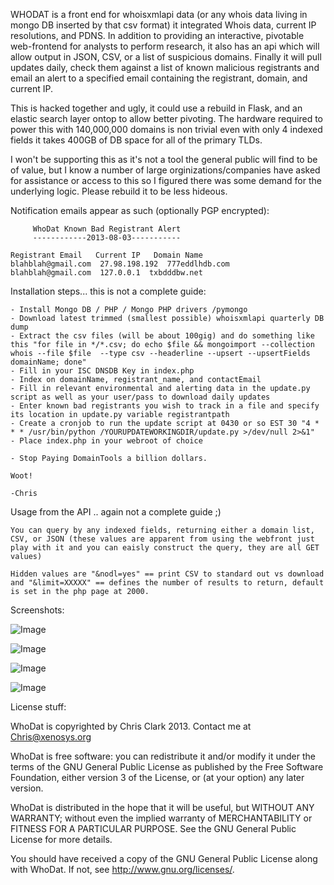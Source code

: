 WHODAT is a front end for whoisxmlapi data (or any whois data living in mongo DB inserted by that csv format) it integrated Whois data, current IP resolutions, and PDNS. In addition to providing an interactive, pivotable web-frontend for analysts to perform research, it also has an api which will allow output in JSON, CSV, or a list of suspicious domains. Finally it will pull updates daily, check them against a list of known malicious registrants and email an alert to a specified email containing the registrant, domain, and current IP. 

This is hacked together and ugly, it could use a rebuild in Flask, and an elastic search layer ontop to allow better pivoting. The hardware required to power this with 140,000,000 domains is non trivial even with only 4 indexed fields it takes 400GB of DB space for all of the primary TLDs. 

I won't be supporting this as it's not a tool the general public will find to be of value, but I know a number of large orginizations/companies have asked for assistance or access to this so I figured there was some demand for the underlying logic. Please rebuild it to be less hideous. 

Notification emails appear as such (optionally PGP encrypted):

```
     WhoDat Known Bad Registrant Alert
     ------------2013-08-03-----------

Registrant Email   Current IP   Domain Name 
blahblah@gmail.com  27.98.198.192  777eddlhdb.com
blahblah@gmail.com  127.0.0.1  txbdddbw.net 
```

Installation steps... this is not a complete guide:
```
- Install Mongo DB / PHP / Mongo PHP drivers /pymongo
- Download latest trimmed (smallest possible) whoisxmlapi quarterly DB dump
- Extract the csv files (will be about 100gig) and do something like this "for file in */*.csv; do echo $file && mongoimport --collection whois --file $file  --type csv --headerline --upsert --upsertFields domainName; done"
- Fill in your ISC DNSDB Key in index.php
- Index on domainName, registrant_name, and contactEmail
- Fill in relevant environmental and alerting data in the update.py script as well as your user/pass to download daily updates
- Enter known bad registrants you wish to track in a file and specify its location in update.py variable registrantpath
- Create a cronjob to run the update script at 0430 or so EST 30 "4 * * * /usr/bin/python /YOURUPDATEWORKINGDIR/update.py >/dev/null 2>&1"
- Place index.php in your webroot of choice

- Stop Paying DomainTools a billion dollars. 

Woot! 

-Chris 

```
Usage from the API .. again not a complete guide ;) 
```
You can query by any indexed fields, returning either a domain list, CSV, or JSON (these values are apparent from using the webfront just play with it and you can eaisly construct the query, they are all GET values)

Hidden values are "&nodl=yes" == print CSV to standard out vs download and "&limit=XXXXX" == defines the number of results to return, default is set in the php page at 2000. 
```
Screenshots: 

![Image](https://raw.github.com/Xen0ph0n/WhoDat/master/screenshots/ss1.png)

![Image](https://raw.github.com/Xen0ph0n/WhoDat/master/screenshots/ss2.png)

![Image](https://raw.github.com/Xen0ph0n/WhoDat/master/screenshots/ss3.png)

![Image](https://raw.github.com/Xen0ph0n/WhoDat/master/screenshots/ss4.png)

License stuff: 

WhoDat is copyrighted by Chris Clark 2013. Contact me at Chris@xenosys.org

WhoDat is free software: you can redistribute it and/or modify it under the terms of the GNU General Public License as published by the Free Software Foundation, either version 3 of the License, or (at your option) any later version.

WhoDat is distributed in the hope that it will be useful, but WITHOUT ANY WARRANTY; without even the implied warranty of MERCHANTABILITY or FITNESS FOR A PARTICULAR PURPOSE. See the GNU General Public License for more details.

You should have received a copy of the GNU General Public License along with WhoDat. If not, see http://www.gnu.org/licenses/.
